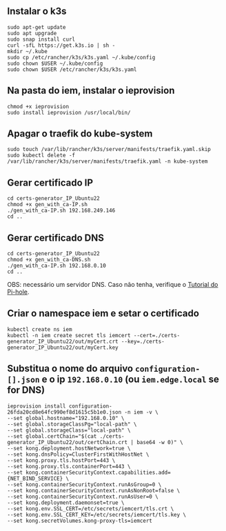 ## Instalar o k3s

```
sudo apt-get update
sudo apt upgrade
sudo snap install curl
curl -sfL https://get.k3s.io | sh -
mkdir ~/.kube
sudo cp /etc/rancher/k3s/k3s.yaml ~/.kube/config
sudo chown $USER ~/.kube/config
sudo chown $USER /etc/rancher/k3s/k3s.yaml
```

## Na pasta do iem, instalar o ieprovision

```
chmod +x ieprovision
sudo install ieprovision /usr/local/bin/
```


## Apagar o traefik do kube-system

```
sudo touch /var/lib/rancher/k3s/server/manifests/traefik.yaml.skip
sudo kubectl delete -f /var/lib/rancher/k3s/server/manifests/traefik.yaml -n kube-system
```

## Gerar certificado IP

```
cd certs-generator_IP_Ubuntu22
chmod +x gen_with_ca-IP.sh
./gen_with_ca-IP.sh 192.168.249.146
cd ..
```

## Gerar certificado DNS

```
cd certs-generator_IP_Ubuntu22
chmod +x gen_with_ca-DNS.sh
./gen_with_ca-IP.sh 192.168.0.10
cd ..
```

OBS: necessário um servidor DNS. Caso não tenha, verifique o [Tutorial do Pi-hole](dns-server/pihole.md).

## Criar o namespace iem e setar o certificado

```
kubectl create ns iem
kubectl -n iem create secret tls iemcert --cert=./certs-generator_IP_Ubuntu22/out/myCert.crt --key=./certs-generator_IP_Ubuntu22/out/myCert.key
```

## Substitua o nome do arquivo `configuration-[].json` e o ip `192.168.0.10` (ou `iem.edge.local` se for DNS)

```
ieprovision install configuration-26fda20cd8e64fc990ef8d1615c5b1e0.json -n iem -v \
--set global.hostname="192.168.0.10" \
--set global.storageClassPg="local-path" \
--set global.storageClass="local-path" \
--set global.certChain="$(cat ./certs-generator_IP_Ubuntu22/out/certChain.crt | base64 -w 0)" \
--set kong.deployment.hostNetwork=true \
--set kong.dnsPolicy=ClusterFirstWithHostNet \
--set kong.proxy.tls.hostPort=443 \
--set kong.proxy.tls.containerPort=443 \
--set kong.containerSecurityContext.capabilities.add={NET_BIND_SERVICE} \
--set kong.containerSecurityContext.runAsGroup=0 \
--set kong.containerSecurityContext.runAsNonRoot=false \
--set kong.containerSecurityContext.runAsUser=0 \
--set kong.deployment.daemonset=true \
--set kong.env.SSL_CERT=/etc/secrets/iemcert/tls.crt \
--set kong.env.SSL_CERT_KEY=/etc/secrets/iemcert/tls.key \
--set kong.secretVolumes.kong-proxy-tls=iemcert
```
